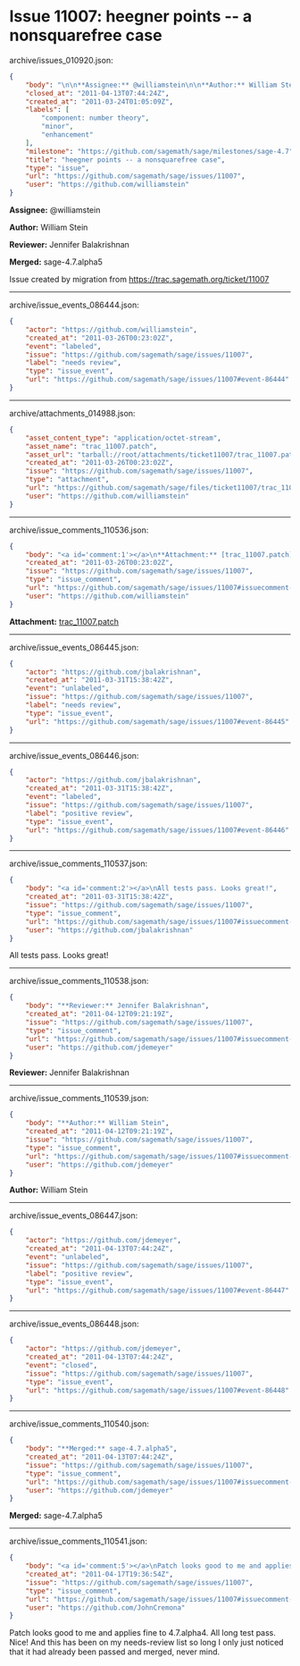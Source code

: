 # Issue 11007: heegner points -- a nonsquarefree case

archive/issues_010920.json:
```json
{
    "body": "\n\n**Assignee:** @williamstein\n\n**Author:** William Stein\n\n**Reviewer:** Jennifer Balakrishnan\n\n**Merged:** sage-4.7.alpha5\n\nIssue created by migration from https://trac.sagemath.org/ticket/11007\n\n",
    "closed_at": "2011-04-13T07:44:24Z",
    "created_at": "2011-03-24T01:05:09Z",
    "labels": [
        "component: number theory",
        "minor",
        "enhancement"
    ],
    "milestone": "https://github.com/sagemath/sage/milestones/sage-4.7",
    "title": "heegner points -- a nonsquarefree case",
    "type": "issue",
    "url": "https://github.com/sagemath/sage/issues/11007",
    "user": "https://github.com/williamstein"
}
```


**Assignee:** @williamstein

**Author:** William Stein

**Reviewer:** Jennifer Balakrishnan

**Merged:** sage-4.7.alpha5

Issue created by migration from https://trac.sagemath.org/ticket/11007





---

archive/issue_events_086444.json:
```json
{
    "actor": "https://github.com/williamstein",
    "created_at": "2011-03-26T00:23:02Z",
    "event": "labeled",
    "issue": "https://github.com/sagemath/sage/issues/11007",
    "label": "needs review",
    "type": "issue_event",
    "url": "https://github.com/sagemath/sage/issues/11007#event-86444"
}
```



---

archive/attachments_014988.json:
```json
{
    "asset_content_type": "application/octet-stream",
    "asset_name": "trac_11007.patch",
    "asset_url": "tarball://root/attachments/ticket11007/trac_11007.patch",
    "created_at": "2011-03-26T00:23:02Z",
    "issue": "https://github.com/sagemath/sage/issues/11007",
    "type": "attachment",
    "url": "https://github.com/sagemath/sage/files/ticket11007/trac_11007.patch",
    "user": "https://github.com/williamstein"
}
```



---

archive/issue_comments_110536.json:
```json
{
    "body": "<a id='comment:1'></a>\n**Attachment:** [trac_11007.patch](https://github.com/sagemath/sage/files/ticket11007/trac_11007.patch)",
    "created_at": "2011-03-26T00:23:02Z",
    "issue": "https://github.com/sagemath/sage/issues/11007",
    "type": "issue_comment",
    "url": "https://github.com/sagemath/sage/issues/11007#issuecomment-110536",
    "user": "https://github.com/williamstein"
}
```

<a id='comment:1'></a>
**Attachment:** [trac_11007.patch](https://github.com/sagemath/sage/files/ticket11007/trac_11007.patch)



---

archive/issue_events_086445.json:
```json
{
    "actor": "https://github.com/jbalakrishnan",
    "created_at": "2011-03-31T15:38:42Z",
    "event": "unlabeled",
    "issue": "https://github.com/sagemath/sage/issues/11007",
    "label": "needs review",
    "type": "issue_event",
    "url": "https://github.com/sagemath/sage/issues/11007#event-86445"
}
```



---

archive/issue_events_086446.json:
```json
{
    "actor": "https://github.com/jbalakrishnan",
    "created_at": "2011-03-31T15:38:42Z",
    "event": "labeled",
    "issue": "https://github.com/sagemath/sage/issues/11007",
    "label": "positive review",
    "type": "issue_event",
    "url": "https://github.com/sagemath/sage/issues/11007#event-86446"
}
```



---

archive/issue_comments_110537.json:
```json
{
    "body": "<a id='comment:2'></a>\nAll tests pass. Looks great!",
    "created_at": "2011-03-31T15:38:42Z",
    "issue": "https://github.com/sagemath/sage/issues/11007",
    "type": "issue_comment",
    "url": "https://github.com/sagemath/sage/issues/11007#issuecomment-110537",
    "user": "https://github.com/jbalakrishnan"
}
```

<a id='comment:2'></a>
All tests pass. Looks great!



---

archive/issue_comments_110538.json:
```json
{
    "body": "**Reviewer:** Jennifer Balakrishnan",
    "created_at": "2011-04-12T09:21:19Z",
    "issue": "https://github.com/sagemath/sage/issues/11007",
    "type": "issue_comment",
    "url": "https://github.com/sagemath/sage/issues/11007#issuecomment-110538",
    "user": "https://github.com/jdemeyer"
}
```

**Reviewer:** Jennifer Balakrishnan



---

archive/issue_comments_110539.json:
```json
{
    "body": "**Author:** William Stein",
    "created_at": "2011-04-12T09:21:19Z",
    "issue": "https://github.com/sagemath/sage/issues/11007",
    "type": "issue_comment",
    "url": "https://github.com/sagemath/sage/issues/11007#issuecomment-110539",
    "user": "https://github.com/jdemeyer"
}
```

**Author:** William Stein



---

archive/issue_events_086447.json:
```json
{
    "actor": "https://github.com/jdemeyer",
    "created_at": "2011-04-13T07:44:24Z",
    "event": "unlabeled",
    "issue": "https://github.com/sagemath/sage/issues/11007",
    "label": "positive review",
    "type": "issue_event",
    "url": "https://github.com/sagemath/sage/issues/11007#event-86447"
}
```



---

archive/issue_events_086448.json:
```json
{
    "actor": "https://github.com/jdemeyer",
    "created_at": "2011-04-13T07:44:24Z",
    "event": "closed",
    "issue": "https://github.com/sagemath/sage/issues/11007",
    "type": "issue_event",
    "url": "https://github.com/sagemath/sage/issues/11007#event-86448"
}
```



---

archive/issue_comments_110540.json:
```json
{
    "body": "**Merged:** sage-4.7.alpha5",
    "created_at": "2011-04-13T07:44:24Z",
    "issue": "https://github.com/sagemath/sage/issues/11007",
    "type": "issue_comment",
    "url": "https://github.com/sagemath/sage/issues/11007#issuecomment-110540",
    "user": "https://github.com/jdemeyer"
}
```

**Merged:** sage-4.7.alpha5



---

archive/issue_comments_110541.json:
```json
{
    "body": "<a id='comment:5'></a>\nPatch looks good to me and applies fine to 4.7.alpha4.  All long test pass.  Nice!  And this has been on my needs-review list so long I only just noticed that it had already been passed and merged, never mind.",
    "created_at": "2011-04-17T19:36:54Z",
    "issue": "https://github.com/sagemath/sage/issues/11007",
    "type": "issue_comment",
    "url": "https://github.com/sagemath/sage/issues/11007#issuecomment-110541",
    "user": "https://github.com/JohnCremona"
}
```

<a id='comment:5'></a>
Patch looks good to me and applies fine to 4.7.alpha4.  All long test pass.  Nice!  And this has been on my needs-review list so long I only just noticed that it had already been passed and merged, never mind.
